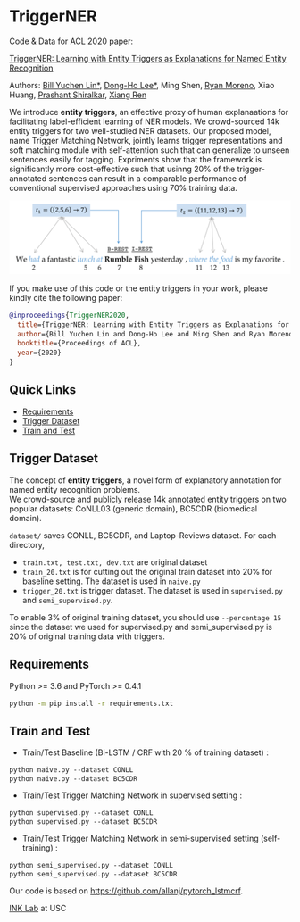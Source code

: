 # TriggerNER
Code & Data for ACL 2020 paper: 

[TriggerNER: Learning with Entity Triggers as Explanations for Named Entity Recognition](https://arxiv.org/abs/2004.07493)

Authors: [Bill Yuchen Lin&ast;](https://yuchenlin.xyz), [Dong-Ho Lee&ast;](https://danny-lee.info/), Ming Shen, [Ryan Moreno](https://ryan-moreno.github.io/), Xiao Huang, [Prashant Shiralkar](https://sites.google.com/site/shiralkarprashant/), [Xiang Ren](http://ink-ron.usc.edu/xiangren/)


We introduce **entity triggers**, an effective proxy of human explanaations for facilitating label-efficient learning of NER models. 
We crowd-sourced 14k entity triggers for two well-studied NER datasets.
Our proposed model, name Trigger Matching Network, jointly learns trigger representations and soft matching module with self-attention such that can generalize to unseen sentences easily for tagging.
Expriments show that the framework is significantly more cost-effective such that usinng 20% of the trigger-annotated sentences can result in a comparable performance of conventional supervised approaches using 70% training data.

<p align="center"><img src="figure/trig.png" width="800"/></p>

If you make use of this code or the entity triggers in your work, please kindly cite the following paper:

```bibtex
@inproceedings{TriggerNER2020,
  title={TriggerNER: Learning with Entity Triggers as Explanations for Named Entity Recognition},
  author={Bill Yuchen Lin and Dong-Ho Lee and Ming Shen and Ryan Moreno and Xiao Huang  and Prashant Shiralkar and Xiang Ren}, 
  booktitle={Proceedings of ACL},
  year={2020}
}
```



## Quick Links
* [Requirements](#Requirements)
* [Trigger Dataset](#Trigger-Dataset)
* [Train and Test](#train-and-test)


## Trigger Dataset


The concept of **entity triggers**, a novel form of explanatory annotation for named entity recognition problems.  
We crowd-source and publicly release 14k annotated entity triggers on two popular datasets: 
CoNLL03 (generic domain), BC5CDR (biomedical domain).

`dataset/` saves CONLL, BC5CDR, and Laptop-Reviews dataset. For each directory, 

* `train.txt, test.txt, dev.txt` are original dataset
* `train_20.txt` is for cutting out the original train dataset into 20% for baseline setting. The dataset is used in `naive.py`
* `trigger_20.txt` is trigger dataset. The dataset is used in `supervised.py` and `semi_supervised.py`.

To enable 3% of original training dataset, you should use `--percentage 15` since the dataset we used for supervised.py and semi_supervised.py is 20% of original training data with triggers.

## Requirements
Python >= 3.6 and PyTorch >= 0.4.1
```bash
python -m pip install -r requirements.txt
```

## Train and Test
* Train/Test Baseline (Bi-LSTM / CRF with 20 % of training dataset) :
```
python naive.py --dataset CONLL
python naive.py --dataset BC5CDR
```

* Train/Test Trigger Matching Network in supervised setting :
```
python supervised.py --dataset CONLL
python supervised.py --dataset BC5CDR
```


* Train/Test Trigger Matching Network in semi-supervised setting (self-training) :
```
python semi_supervised.py --dataset CONLL
python semi_supervised.py --dataset BC5CDR
```

Our code is based on https://github.com/allanj/pytorch_lstmcrf. 


[INK Lab](http://inklab.usc.edu/) at USC
